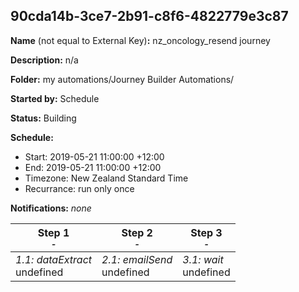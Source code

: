 ## 90cda14b-3ce7-2b91-c8f6-4822779e3c87

**Name** (not equal to External Key)**:** nz_oncology_resend journey

**Description:** n/a

**Folder:** my automations/Journey Builder Automations/

**Started by:** Schedule

**Status:** Building

**Schedule:**

* Start: 2019-05-21 11:00:00 +12:00
* End: 2019-05-21 11:00:00 +12:00
* Timezone: New Zealand Standard Time
* Recurrance: run only once

**Notifications:** _none_


| Step 1<br>_<small>-</small>_ | Step 2<br>_<small>-</small>_ | Step 3<br>_<small>-</small>_ |
| --- | --- | --- |
| _1.1: dataExtract_<br>undefined | _2.1: emailSend_<br>undefined | _3.1: wait_<br>undefined |
